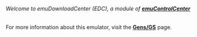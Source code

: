 ###### Welcome to emuDownloadCenter (EDC), a module of [**emuControlCenter**](https://github.com/PhoenixInteractiveNL/emuControlCenter/wiki/)

For more information about this emulator, visit the [**Gens/GS**](https://github.com/PhoenixInteractiveNL/emuDownloadCenter/wiki/Emulator-gensgs#menu) page.
